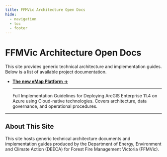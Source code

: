 ```yaml
---
title: FFMVic Architecture Open Docs
hide:
  - navigation
  - toc
  - footer
---
```


# FFMVic Architecture Open Docs

This site provides generic technical architecture and implementation guides. Below is a list of available project documentation.

<div class="grid cards" markdown>

-   **__[The new eMap Platform →](emap/)__**

    ---

    Full Implementation Guidelines for Deploying ArcGIS Enterprise 11.4 on Azure using Cloud-native technologies. Covers architecture, data governance, and operational procedures.


</div>

---

## About This Site

This site hosts generic technical architecture documents and implementation guides produced by the Department of Energy, Environment and Climate Action (DEECA) for Forest Fire Management Victoria (FFMVic).
